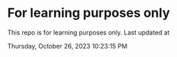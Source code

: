 # For learning purposes only
This repo is for learning purposes only.
Last updated at

Thursday, October 26, 2023 10:23:15 PM

